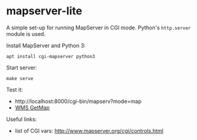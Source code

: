 # mapserver-lite

A simple set-up for running MapServer in CGI mode. Python's `http.server`
module is used.

Install MapServer and Python 3:

```
apt install cgi-mapserver python3
```

Start server:

```
make serve
```

Test it:

* http://localhost:8000/cgi-bin/mapserv?mode=map
* [WMS GetMap](http://localhost:8000/cgi-bin/mapserv?SERVICE=WMS&VERSION=1.3.0&REQUEST=GetMap&LAYERS=modis&STYLES=&CRS=EPSG:4326&FORMAT=image/png&BBOX=41.619778,-97.238976,49.385620,-82.122902&WIDTH=800&HEIGHT=600)

Useful links:

* list of CGI vars: http://www.mapserver.org/cgi/controls.html
